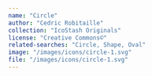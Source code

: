 ```yaml
---
name: "Circle"
author: "Cedric Robitaille"
collection: "IcoStash Originals"
license: "Creative Commons©"
related-searches: "Circle, Shape, Oval"
image: "/images/icons/circle-1.svg"
file: "/images/icons/circle-1.svg"
---
```

